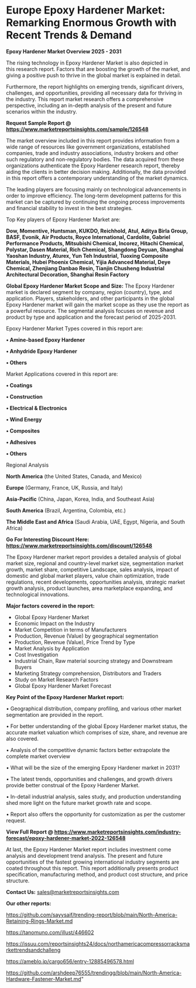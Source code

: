 # Europe Epoxy Hardener Market: Remarking Enormous Growth with Recent Trends & Demand

<Strong> Epoxy Hardener Market Overview 2025 - 2031</strong>

The rising technology in Epoxy Hardener Market is also depicted in this research report. Factors that are boosting the growth of the market, and giving a positive push to thrive in the global market is explained in detail.

Furthermore, the report highlights on emerging trends, significant drivers, challenges, and opportunities, providing all necessary data for thriving in the industry. This report market research offers a comprehensive perspective, including an in-depth analysis of the present and future scenarios within the industry.

<strong>Request Sample Report @ <a href=https://www.marketreportsinsights.com/sample/126548>https://www.marketreportsinsights.com/sample/126548</a></strong>

The market overview included in this report provides information from a wide range of resources like government organizations, established companies, trade and industry associations, industry brokers and other such regulatory and non-regulatory bodies. The data acquired from these organizations authenticate the Epoxy Hardener research report, thereby aiding the clients in better decision making. Additionally, the data provided in this report offers a contemporary understanding of the market dynamics.

The leading players are focusing mainly on technological advancements in order to improve efficiency. The long-term development patterns for this market can be captured by continuing the ongoing process improvements and financial stability to invest in the best strategies.

Top Key players of Epoxy Hardener Market are:

<strong>Dow, Momentive, Huntsman, KUKDO, Reichhold, Atul, Aditya Birla Group, BASF, Evonik, Air Products, Royce International, Cardolite, Gabriel Performance Products, Mitsubishi Chemical, Incorez, Hitachi Chemical, Polystar, Dasen Material, Rich Chemical, Shangdong Deyuan, Shanghai Yaoshan Industry, Aturex, Yun Teh Industrial, Tuoxing Composite Materials, Hubei Phoenix Chemical, Yijia Advanced Material, Deye Chemical, Zhenjiang Danbao Resin, Tianjin Chusheng Industrial Architectural Decoration, Shanghai Resin Factory</strong>

<strong><b>Global Epoxy Hardener Market Scope and Size:</b></strong>
The Epoxy Hardener market is declared segment by company, region (country), type, and application. Players, stakeholders, and other participants in the global Epoxy Hardener market will gain the market scope as they use the report as a powerful resource. The segmental analysis focuses on revenue and product by type and application and the forecast period of 2025-2031.

Epoxy Hardener Market Types covered in this report are:

<strong>• Amine-based Epoxy Hardener

• Anhydride Epoxy Hardener

• Others</strong>

Market Applications covered in this report are:

<strong>• Coatings

• Construction

• Electrical & Electronics

• Wind Energy

• Composites

• Adhesives

• Others</strong> 

Regional Analysis

<strong>North America</strong> (the United States, Canada, and Mexico)

<strong>Europe</strong> (Germany, France, UK, Russia, and Italy)

<strong>Asia-Pacific</strong> (China, Japan, Korea, India, and Southeast Asia)

<strong>South America</strong> (Brazil, Argentina, Colombia, etc.)

<strong>The Middle East and Africa</strong> (Saudi Arabia, UAE, Egypt, Nigeria, and South Africa)

<strong>Go For Interesting Discount Here: <a href=https://www.marketreportsinsights.com/discount/126548>https://www.marketreportsinsights.com/discount/126548</a></strong>

The Epoxy Hardener market report provides a detailed analysis of global market size, regional and country-level market size, segmentation market growth, market share, competitive Landscape, sales analysis, impact of domestic and global market players, value chain optimization, trade regulations, recent developments, opportunities analysis, strategic market growth analysis, product launches, area marketplace expanding, and technological innovations.

<strong><b>Major factors covered in the report:</b></strong>
<ul>
  <li>Global Epoxy Hardener Market </li>
  <li>Economic Impact on the Industry</li>
  <li>Market Competition in terms of Manufacturers</li>
  <li>Production, Revenue (Value) by geographical segmentation</li>
  <li>Production, Revenue (Value), Price Trend by Type</li>
  <li>Market Analysis by Application</li>
  <li>Cost Investigation</li>
  <li>Industrial Chain, Raw material sourcing strategy and Downstream Buyers</li>
  <li>Marketing Strategy comprehension, Distributors and Traders</li>
  <li>Study on Market Research Factors</li>
  <li>Global Epoxy Hardener Market Forecast</li>
</ul>

<strong><b>Key Point of the Epoxy Hardener Market report:</b></strong>

• Geographical distribution, company profiling, and various other market segmentation are provided in the report.

• For better understanding of the global Epoxy Hardener market status, the accurate market valuation which comprises of size, share, and revenue are also covered.

• Analysis of the competitive dynamic factors better extrapolate the complete market overview

• What will be the size of the emerging Epoxy Hardener market in 2031?

• The latest trends, opportunities and challenges, and growth drivers provide better construal of the Epoxy Hardener Market.

• In-detail industrial analysis, sales study, and production understanding shed more light on the future market growth rate and scope.

• Report also offers the opportunity for customization as per the customer request.

<strong><b>View Full Report @ <a href=https://www.marketreportsinsights.com/industry-forecast/epoxy-hardener-market-2022-126548>https://www.marketreportsinsights.com/industry-forecast/epoxy-hardener-market-2022-126548</a></b></strong>


At last, the Epoxy Hardener Market report includes investment come analysis and development trend analysis. The present and future opportunities of the fastest growing international industry segments are coated throughout this report. This report additionally presents product specification, manufacturing method, and product cost structure, and price structure.

<strong>Contact Us:</strong>
sales@marketreportsinsights.com

<strong>Our other reports:</strong>

<a href=https://github.com/sayysaif/trending-report/blob/main/North-America-Retaining-Rings-Market.md>https://github.com/sayysaif/trending-report/blob/main/North-America-Retaining-Rings-Market.md</a>

<a href=https://tanomuno.com/illust/446602>https://tanomuno.com/illust/446602</a>

<a href=https://issuu.com/reportsinsights24/docs/northamericacompressorracksmarkettrendsandchalleng>https://issuu.com/reportsinsights24/docs/northamericacompressorracksmarkettrendsandchalleng</a>

<a href=https://ameblo.jp/cargo656/entry-12885496578.html>https://ameblo.jp/cargo656/entry-12885496578.html</a>

<a href=https://github.com/arshdeep76555/trendingg/blob/main/North-America-Hardware-Fastener-Market.md>https://github.com/arshdeep76555/trendingg/blob/main/North-America-Hardware-Fastener-Market.md</a>"
